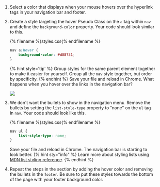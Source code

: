 1. Select a color that displays when your mouse hovers over the hyperlink tags in your navigation bar and footer.
1. Create a style targeting the hover Pseudo Class on the `a` tag within `nav` and define the `background-color` property. Your code should look similar to this.
    
    {% filename %}styles.css{% endfilename %}
    ```css
    nav a:hover {
        background-color: #d88731;
    }
    ```
    {% hint style='tip' %}
Group styles for the same parent element together to make it easier for yourself. Group all the `nav` style together, but order by specificity.
    {% endhint %}
    Save your file and reload in Chrome. What happens when you hover over the links in the navigation bar?

    ![](https://media.giphy.com/media/B0vFTrb0ZGDf2/giphy.gif)

1. We don't want the bullets to show in the navigation menu. Remove the bullets by setting the `list-style-type` property to "none" on the `ul` tag in `nav`. Your code should look like this.

    {% filename %}styles.css{% endfilename %}
    ```css
    nav ul {
        list-style-type: none;
    }
    ```
    Save your file and reload in Chrome. The navigation bar is starting to look better.
    {% hint sty="info" %}
Learn more about styling lists using [MDN list styling reference](https://developer.mozilla.org/en-US/docs/Learn/CSS/Styling_text/Styling_lists). 
    {% endhint %}
1. Repeat the steps in the section by adding the hover color and removing the bullets in the `footer`. Be sure to put these styles towards the bottom of the page with your footer background color.